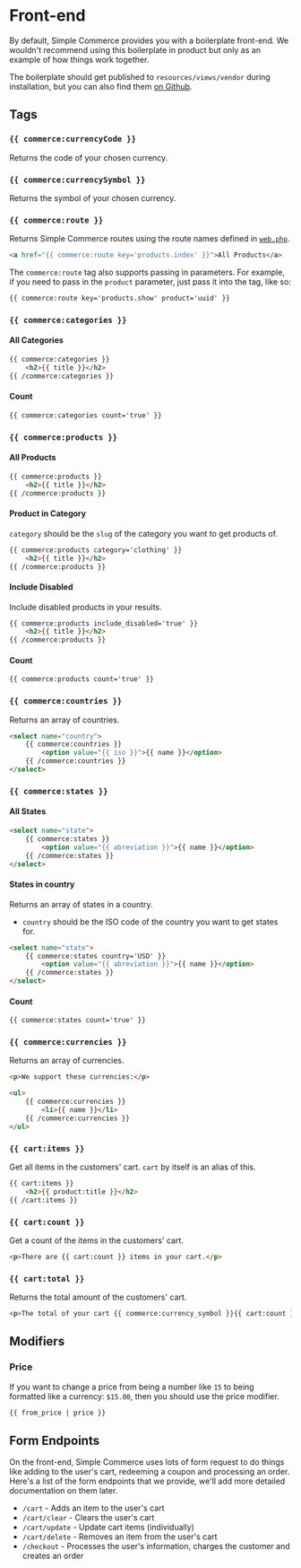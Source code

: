 # Front-end

By default, Simple Commerce provides you with a boilerplate front-end. We wouldn't recommend using this boilerplate in product but only as an example of how things work together.

The boilerplate should get published to `resources/views/vendor` during installation, but you can also find them [on Github](../resources/views/web).

## Tags

### `{{ commerce:currencyCode }}`

Returns the code of your chosen currency.

### `{{ commerce:currencySymbol }}`

Returns the symbol of your chosen currency.

### `{{ commerce:route }}`

Returns Simple Commerce routes using the route names defined in [`web.php`](https://github.com/doublethreedigital/simple-commerce/blob/master/routes/web.php).

```html
<a href="{{ commerce:route key='products.index' }}">All Products</a> 
```

The `commerce:route` tag also supports passing in parameters. For example, if you need to pass in the `product` parameter, just pass it into the tag, like so:

```html
{{ commerce:route key='products.show' product='uuid' }}
```

### `{{ commerce:categories }}`

#### All Categories

```html
{{ commerce:categories }}
    <h2>{{ title }}</h2>
{{ /commerce:categories }}
```

#### Count

```html
{{ commerce:categories count='true' }}
```

### `{{ commerce:products }}`

#### All Products

```html
{{ commerce:products }}
    <h2>{{ title }}</h2>
{{ /commerce:products }}
```

#### Product in Category

`category` should be the `slug` of the category you want to get products of.

```html
{{ commerce:products category='clothing' }}
    <h2>{{ title }}</h2>
{{ /commerce:products }}
```

#### Include Disabled

Include disabled products in your results.

```html
{{ commerce:products include_disabled='true' }}
    <h2>{{ title }}</h2>
{{ /commerce:products }}
```

#### Count

```html
{{ commerce:products count='true' }}
```

### `{{ commerce:countries }}`

Returns an array of countries.

```html
<select name="country">
    {{ commerce:countries }}
        <option value="{{ iso }}">{{ name }}</option>
    {{ /commerce:countries }}
</select>
```

### `{{ commerce:states }}`

#### All States

```html
<select name="state">
    {{ commerce:states }}
        <option value="{{ abreviation }}">{{ name }}</option>
    {{ /commerce:states }}
</select>
```

#### States in country

Returns an array of states in a country.

* `country` should be the ISO code of the country you want to get states for.

```html
<select name="state">
    {{ commerce:states country='USD' }}
        <option value="{{ abreviation }}">{{ name }}</option>
    {{ /commerce:states }}
</select>
```

#### Count

```html
{{ commerce:states count='true' }}
```

### `{{ commerce:currencies }}`

Returns an array of currencies.

```html
<p>We support these currencies:</p>

<ul>
    {{ commerce:currencies }}
        <li>{{ name }}</li>
    {{ /commerce:currencies }}
</ul>
```

### `{{ cart:items }}`

Get all items in the customers' cart. `cart` by itself is an alias of this.

```html
{{ cart:items }}
    <h2>{{ product:title }}</h2>
{{ /cart:items }}
```

### `{{ cart:count }}`

Get a count of the items in the customers' cart.

```html
<p>There are {{ cart:count }} items in your cart.</p>
```

### `{{ cart:total }}`

Returns the total amount of the customers' cart.

```html
<p>The total of your cart {{ commerce:currency_symbol }}{{ cart:count }}.</p>
```

## Modifiers

### Price

If you want to change a price from being a number like `15` to being formatted like a currency: `$15.00`, then you should use the price modifier.

```html
{{ from_price | price }}
```

## Form Endpoints

On the front-end, Simple Commerce uses lots of form request to do things like adding to the user's cart, redeeming a coupon and processing an order. Here's a list of the form endpoints that we provide, we'll add more detailed documentation on them later.

* `/cart` - Adds an item to the user's cart
* `/cart/clear` - Clears the user's cart
* `/cart/update` - Update cart items (individually)
* `/cart/delete` - Removes an item from the user's cart
* `/checkout` - Processes the user's information, charges the customer and creates an order
